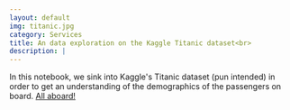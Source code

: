 ```yaml
---
layout: default
img: titanic.jpg
category: Services
title: An data exploration on the Kaggle Titanic dataset<br>
description: |
---
```

  In this notebook, we sink into Kaggle's Titanic dataset (pun intended) in order to get an understanding of the demographics of the passengers on board. [All aboard!](https://github.com/robinphetsa/data-projects/blob/master/Projects/Titanic/An%20exploratory%20analysis%20of%20the%20Titanic%20data%20set.ipynb)
